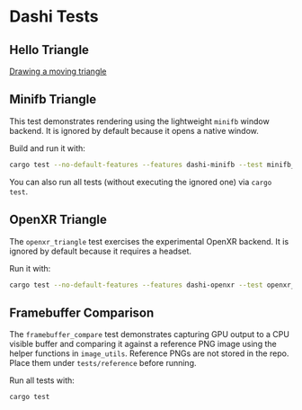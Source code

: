 # Dashi Tests

## Hello Triangle
[Drawing a moving triangle](https://github.com/JordanHendl/dashi/blob/main/tests/hello_triangle/bin.rs)

## Minifb Triangle
This test demonstrates rendering using the lightweight `minifb` window backend.
It is ignored by default because it opens a native window.

Build and run it with:

```bash
cargo test --no-default-features --features dashi-minifb --test minifb_triangle -- --ignored
```

You can also run all tests (without executing the ignored one) via `cargo test`.

## OpenXR Triangle
The `openxr_triangle` test exercises the experimental OpenXR backend. It is
ignored by default because it requires a headset.

Run it with:

```bash
cargo test --no-default-features --features dashi-openxr --test openxr_triangle -- --ignored
```

## Framebuffer Comparison
The `framebuffer_compare` test demonstrates capturing GPU output to a CPU visible buffer and comparing it against a reference PNG image using the helper functions in `image_utils`.
Reference PNGs are not stored in the repo. Place them under `tests/reference` before running.

Run all tests with:

```bash
cargo test
```
